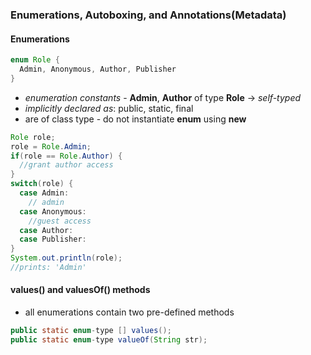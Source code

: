 ### Enumerations, Autoboxing, and Annotations(Metadata)

#### Enumerations

```java
enum Role {
  Admin, Anonymous, Author, Publisher
}
```
- _enumeration constants_ - __Admin__, __Author__ of type __Role__ -> _self-typed_
- _implicitly declared as_: public, static, final
- are of class type - do not instantiate __enum__ using __new__
```java
Role role;
role = Role.Admin;
if(role == Role.Author) {
  //grant author access
}
switch(role) {
  case Admin:
    // admin
  case Anonymous:
    //guest access
  case Author:
  case Publisher:
}
System.out.println(role);
//prints: 'Admin'
```
#### values() and valuesOf() methods
- all enumerations contain two pre-defined methods

```java
public static enum-type [] values();
public static enum-type valueOf(String str);
```
